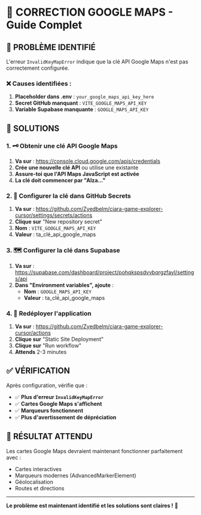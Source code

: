 # 🔧 CORRECTION GOOGLE MAPS - Guide Complet

## 🚨 PROBLÈME IDENTIFIÉ

L'erreur `InvalidKeyMapError` indique que la clé API Google Maps n'est pas correctement configurée.

### ❌ Causes identifiées :
1. **Placeholder dans .env** : `your_google_maps_api_key_here`
2. **Secret GitHub manquant** : `VITE_GOOGLE_MAPS_API_KEY`
3. **Variable Supabase manquante** : `GOOGLE_MAPS_API_KEY`

## 🔧 SOLUTIONS

### 1. 🗝️ Obtenir une clé API Google Maps

1. **Va sur** : https://console.cloud.google.com/apis/credentials
2. **Crée une nouvelle clé API** ou utilise une existante
3. **Assure-toi que l'API Maps JavaScript est activée**
4. **La clé doit commencer par "AIza..."**

### 2. 🔑 Configurer la clé dans GitHub Secrets

1. **Va sur** : https://github.com/Zyedbelm/ciara-game-explorer-cursor/settings/secrets/actions
2. **Clique sur** "New repository secret"
3. **Nom** : `VITE_GOOGLE_MAPS_API_KEY`
4. **Valeur** : ta_clé_api_google_maps

### 3. 🗺️ Configurer la clé dans Supabase

1. **Va sur** : https://supabase.com/dashboard/project/pohqkspsdvvbqrgzfayl/settings/api
2. **Dans "Environment variables", ajoute** :
   - **Nom** : `GOOGLE_MAPS_API_KEY`
   - **Valeur** : ta_clé_api_google_maps

### 4. 🚀 Redéployer l'application

1. **Va sur** : https://github.com/Zyedbelm/ciara-game-explorer-cursor/actions
2. **Clique sur** "Static Site Deployment"
3. **Clique sur** "Run workflow"
4. **Attends** 2-3 minutes

## ✅ VÉRIFICATION

Après configuration, vérifie que :

- ✅ **Plus d'erreur `InvalidKeyMapError`**
- ✅ **Cartes Google Maps s'affichent**
- ✅ **Marqueurs fonctionnent**
- ✅ **Plus d'avertissement de dépréciation**

## 🎯 RÉSULTAT ATTENDU

Les cartes Google Maps devraient maintenant fonctionner parfaitement avec :
- Cartes interactives
- Marqueurs modernes (AdvancedMarkerElement)
- Géolocalisation
- Routes et directions

---

**Le problème est maintenant identifié et les solutions sont claires !** 🚀
